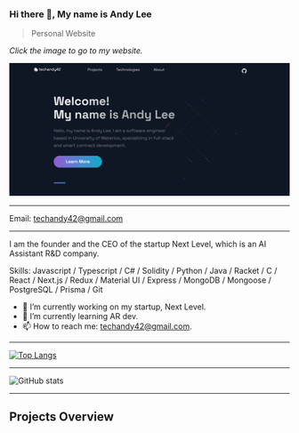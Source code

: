 ### Hi there 👋, My name is Andy Lee

> Personal Website

_Click the image to go to my website._

[![my_website_frontpage](./my_website_frontpage.png)](https://techandy42.com)

---

Email: techandy42@gmail.com

---

I am the founder and the CEO of the startup Next Level, which is an AI Assistant R&D company.

Skills: Javascript / Typescript / C# / Solidity / Python / Java / Racket / C / React / Next.js / Redux / Material UI / Express / MongoDB / Mongoose / PostgreSQL / Prisma / Git  

- 🔭 I’m currently working on my startup, Next Level.
- 🌱 I’m currently learning AR dev.
- 📫 How to reach me: techandy42@gmail.com. 
  
---

[![Top Langs](https://github-readme-stats.vercel.app/api/top-langs/?username=gitHubAndyLee2020)](https://github.com/anuraghazra/github-readme-stats)

---

![GitHub stats](https://github-readme-stats.vercel.app/api?username=gitHubAndyLee2020&show_icons=true)  
  
---
  
## Projects Overview
  



